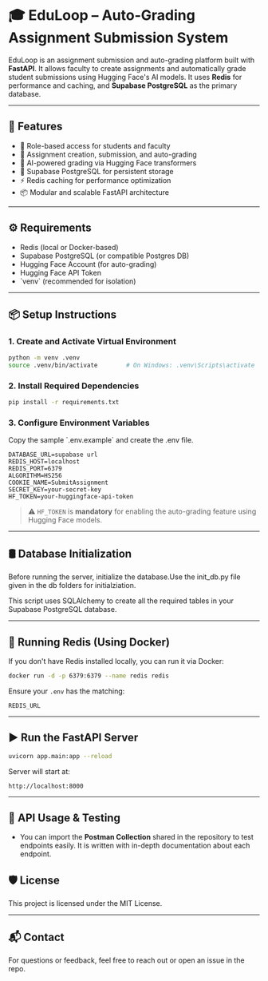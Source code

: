 # 🎓 EduLoop – Auto-Grading Assignment Submission System

EduLoop is an assignment submission and auto-grading platform built with **FastAPI**. It allows faculty to create assignments and automatically grade student submissions using Hugging Face's AI models. It uses **Redis** for performance and caching, and **Supabase PostgreSQL** as the primary database.

---

## 🚀 Features

- 👥 Role-based access for students and faculty
- 📝 Assignment creation, submission, and auto-grading
- 🤖 AI-powered grading via Hugging Face transformers
- 💾 Supabase PostgreSQL for persistent storage
- ⚡ Redis caching for performance optimization
- 📦 Modular and scalable FastAPI architecture

---

## ⚙️ Requirements

- Redis (local or Docker-based)
- Supabase PostgreSQL (or compatible Postgres DB)
- Hugging Face Account (for auto-grading)
- Hugging Face API Token
- \`venv\` (recommended for isolation)

---

## 📦 Setup Instructions

### 1. Create and Activate Virtual Environment

```bash
python -m venv .venv
source .venv/bin/activate        # On Windows: .venv\Scripts\activate
```

### 2. Install Required Dependencies

```bash
pip install -r requirements.txt
```

### 3. Configure Environment Variables

Copy the sample \`.env.example\` and create the .env file.

```dotenv
DATABASE_URL=supabase url
REDIS_HOST=localhost
REDIS_PORT=6379
ALGORITHM=HS256
COOKIE_NAME=SubmitAssignment
SECRET_KEY=your-secret-key
HF_TOKEN=your-huggingface-api-token
```

> ⚠️ `HF_TOKEN` is **mandatory** for enabling the auto-grading feature using Hugging Face models.

---

## 🛢️ Database Initialization

Before running the server, initialize the database.Use the init_db.py file given in the db folders for initialziation.

This script uses SQLAlchemy to create all the required tables in your Supabase PostgreSQL database.

---

## 🧠 Running Redis (Using Docker)

If you don't have Redis installed locally, you can run it via Docker:

```bash
docker run -d -p 6379:6379 --name redis redis
```

Ensure your `.env` has the matching:

```dotenv
REDIS_URL
```

---

## ▶️ Run the FastAPI Server

```bash
uvicorn app.main:app --reload
```

Server will start at:

```
http://localhost:8000
```

---

## 📮 API Usage & Testing

- You can import the **Postman Collection** shared in the repository to test endpoints easily. It is written with in-depth documentation about each endpoint.

## 🛡️ License

This project is licensed under the MIT License.

---

## 📬 Contact

For questions or feedback, feel free to reach out or open an issue in the repo.

